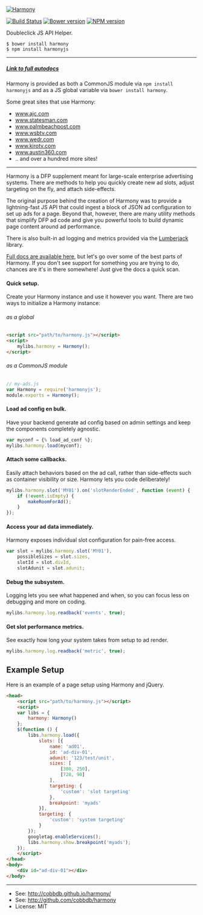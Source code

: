 [![Harmony](http://i.imgur.com/DP1OvVj.png)](https://cobbdb.github.io/harmony)

[![Build Status](https://travis-ci.org/cobbdb/harmony.svg?branch=master)](https://travis-ci.org/cobbdb/harmony) [![Bower version](https://badge.fury.io/bo/harmony.svg)](http://badge.fury.io/bo/harmony) [![NPM version](https://badge.fury.io/js/harmonyjs.svg)](http://badge.fury.io/js/harmonyjs)

Doubleclick JS API Helper.

    $ bower install harmony
    $ npm install harmonyjs

-------------
##### [Link to full autodocs](https://cobbdb.github.io/harmony)

Harmony is provided as both a CommonJS module via `npm install harmonyjs`
and as a JS global variable via `bower install harmony`.

Some great sites that use Harmony:
* www.ajc.com
* www.statesman.com
* www.palmbeachpost.com
* www.wsbtv.com
* www.wedr.com
* www.kirotv.com
* www.austin360.com
* .. and over a hundred more sites!

-------------
Harmony is a DFP supplement meant for large-scale enterprise advertising systems.
There are methods to help you quickly create new ad slots, adjust targeting on
the fly, and attach side-effects.

The original purpose behind the creation of Harmony was to provide a
lightning-fast JS API that could ingest a block of JSON ad configuration
to set up ads for a page. Beyond that, however, there are many utility
methods that simplify DFP ad code and give you powerful tools to build
dynamic page content around ad performance.

There is also built-in ad logging and metrics provided via the
[Lumberjack](https://github.com/cobbdb/lumberjack) library.

[Full docs are available here](https://cobbdb.github.io/harmony), but
let's go over some of the best parts
of Harmony. If you don't see support for something you are trying to do,
chances are it's in there somewhere! Just give the docs a quick scan.

#### Quick setup.
Create your Harmony instance and use it however you want. There are two
ways to initialize a Harmony instance:

###### as a global
```html
<script src="path/to/harmony.js"></script>
<script>
    mylibs.harmony = Harmony();
</script>
```

###### as a CommonJS module
```javascript
// my-ads.js
var Harmony = require('harmonyjs');
module.exports = Harmony();
```

#### Load ad config en bulk.
Have your backend generate ad config based on admin settings and
keep the components completely agnostic.
```javascript
var myconf = {% load_ad_conf %};
mylibs.harmony.load(myconf);
```

#### Attach some callbacks.
Easily attach behaviors based on the ad call, rather than side-effects
such as container visibility or size. Harmony lets you code deliberately!
```javascript
mylibs.harmony.slot('MY01').on('slotRenderEnded', function (event) {
    if (!event.isEmpty) {
        makeRoomForAd();
    }
});
```

#### Access your ad data immediately.
Harmony exposes individual slot configuration for pain-free access.
```javascript
var slot = mylibs.harmony.slot('MY01'),
    possibleSizes = slot.sizes,
    slotId = slot.divId,
    slotAdunit = slot.adunit;
```

#### Debug the subsystem.
Logging lets you see what happened and when, so you can focus less
on debugging and more on coding.
```javascript
mylibs.harmony.log.readback('events', true);
```

#### Get slot performance metrics.
See exactly how long your system takes from setup to ad render.
```javascript
mylibs.harmony.log.readback('metric', true);
```

## Example Setup
Here is an example of a page setup using Harmony and jQuery.
```html
<head>
    <script src="path/to/harmony.js"></script>
    <script>
    var libs = {
        harmony: Harmony()
    };
    $(function () {
        libs.harmony.load({
            slots: [{
                name: 'ad01',
                id: 'ad-div-01',
                adunit: '123/test/unit',
                sizes: [
                    [300, 250],
                    [728, 90]
                ],
                targeting: {
                    'custom': 'slot targeting'
                },
                breakpoint: 'myads'
            }],
            targeting: {
                'custom': 'system targeting'
            }
        });
        googletag.enableServices();
        libs.harmony.show.breakpoint('myads');
    });
    </script>
</head>
<body>
    <div id="ad-div-01"></div>
</body>
```

---------
* See: http://cobbdb.github.io/harmony/
* See: http://github.com/cobbdb/harmony
* License: MIT
